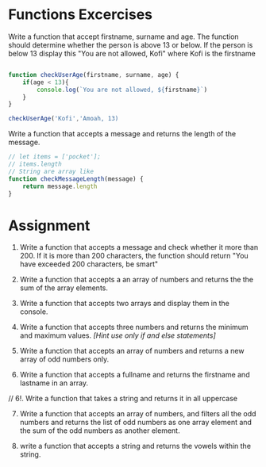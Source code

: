 # Functions Excercises

Write a function that accept firstname, surname and age. The function should determine whether the person is above 13 or below.
If the person is below 13 display this "You are not allowed, Kofi" where Kofi is the firstname

```js 

function checkUserAge(firstname, surname, age) {
    if(age < 13){
        console.log(`You are not allowed, ${firstname}`)
    }
}

checkUserAge('Kofi','Amoah, 13)
```


Write a function that accepts a message and 
returns the length of the message.

```js 
// let items = ['pocket'];
// items.length
// String are array like
function checkMessageLength(message) {
    return message.length
}
```

# Assignment

1. Write a function that accepts a message and check whether  it more than 200. If it is more than 200 characters,  the function should return "You have exceeded 200 characters, be smart"

2. Write a function that accepts a an array of numbers and returns the the sum of the array elements.

3. Write a function that accepts two arrays and display them in the console.

4. Write  a function that accepts three numbers and returns the minimum and maximum values. _[Hint use only if and else statements]_ 

5. Write a function that accepts an array of numbers and returns a new array of odd numbers only.

6. Write a function that accepts a fullname and returns the firstname and lastname in an array.

// 6!. Write a function that takes a string and returns it in all uppercase

7. Write a function that accepts an array of numbers, and filters all the odd numbers and returns the list of odd numbers as one array element and the sum of the odd numbers as another element.

8. write a function that accepts a string and returns the vowels within the string.
